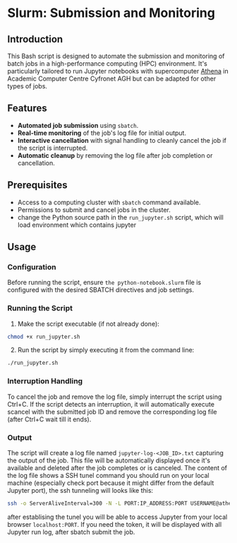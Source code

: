 # Slurm: Submission and Monitoring

## Introduction

This Bash script is designed to automate the submission and monitoring of batch jobs in a high-performance computing (HPC) environment. 
It's particularly tailored to run Jupyter notebooks with supercomputer [Athena](https://guide.plgrid.pl/resources/athena) in Academic Computer Centre Cyfronet AGH but can be adapted for other types of jobs.

## Features

- **Automated job submission** using `sbatch`.
- **Real-time monitoring** of the job's log file for initial output.
- **Interactive cancellation** with signal handling to cleanly cancel the job if the script is interrupted.
- **Automatic cleanup** by removing the log file after job completion or cancellation.

## Prerequisites

- Access to a computing cluster with `sbatch` command available.
- Permissions to submit and cancel jobs in the cluster.
- change the Python source path in the `run_jupyter.sh` script, which will load environment which contains jupyter 

## Usage

### Configuration
Before running the script, ensure `the python-notebook.slurm` file is configured with the desired SBATCH directives and job settings.

### Running the Script

1. Make the script executable (if not already done):
```bash
chmod +x run_jupyter.sh
```

2. Run the script by simply executing it from the command line:
```bash
./run_jupyter.sh
```

### Interruption Handling
To cancel the job and remove the log file, simply interrupt the script using Ctrl+C.
If the script detects an interruption, it will automatically execute scancel with the submitted job ID and remove the corresponding log file (after Ctrl+C wait till it ends).

### Output
The script will create a log file named `jupyter-log-<JOB_ID>.txt` capturing the output of the job. 
This file will be automatically displayed once it's available and deleted after the job completes or is canceled.
The content of the log file shows a SSH tunel command you should run on your local machine (especially check port because it might differ from the default Jupyter port), the ssh tunneling will looks like this:

```bash
ssh -o ServerAliveInterval=300 -N -L PORT:IP_ADDRESS:PORT USERNAME@athena.cyfronet.pl
```

after establising the tunel you will be able to access Jupyter from your local browser `localhost:PORT`. 
If you need the token, it will be displayed with all Jupyter run log, after sbatch submit the job.

